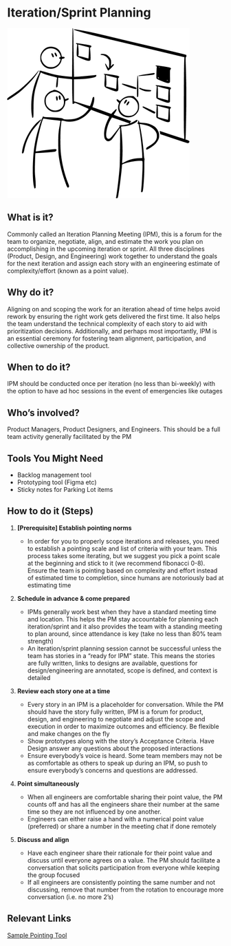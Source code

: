 # Iteration/Sprint Planning

![Iteration Planning](../../../assets/ipm.png)

## What is it?
Commonly called an Iteration Planning Meeting (IPM), this is a forum for the team to organize, negotiate, align, and estimate the work you plan on accomplishing in the upcoming iteration or sprint. All three disciplines (Product, Design, and Engineering) work together to understand the goals for the next iteration and assign each story with an engineering estimate of complexity/effort (known as a point value). 

## Why do it?
Aligning on and scoping the work for an iteration ahead of time helps avoid rework by ensuring the right work gets delivered the first time. It also helps the team understand the technical complexity of each story to aid with prioritization decisions. Additionally, and perhaps most importantly, IPM is an essential ceremony for fostering team alignment, participation, and collective ownership of the product.

## When to do it? 
IPM should be conducted once per iteration (no less than bi-weekly) with the option to have ad hoc sessions in the event of emergencies like outages

## Who’s involved? 
Product Managers, Product Designers, and Engineers. This should be a full team activity generally facilitated by the PM

## Tools You Might Need
* Backlog management tool
* Prototyping tool (Figma etc)
* Sticky notes for Parking Lot items

## How to do it (Steps)
1. **[Prerequisite] Establish pointing norms**
    * In order for you to properly scope iterations and releases, you need to establish a pointing scale and list of criteria with your team. This process takes some iterating, but we suggest you pick a point scale at the beginning and stick to it (we recommend fibonacci 0-8). Ensure the team is pointing based on complexity and effort instead of estimated time to completion, since humans are notoriously bad at estimating time

2. **Schedule in advance & come prepared**
    * IPMs generally work best when they have a standard meeting time and location. This helps the PM stay accountable for planning each iteration/sprint and it also provides the team with a standing meeting to plan around, since attendance is key (take no less than 80% team strength)
    * An iteration/sprint planning session cannot be successful unless the team has stories in a “ready for IPM” state. This means the stories are fully written, links to designs are available, questions for design/engineering are annotated, scope is defined, and context is detailed

3. **Review each story one at a time**
    * Every story in an IPM is a placeholder for conversation. While the PM should have the story fully written, IPM is a forum for product, design, and engineering to negotiate and adjust the scope and execution in order to maximize outcomes and efficiency. Be flexible and make changes on the fly
    * Show prototypes along with the story’s Acceptance Criteria. Have Design answer any questions about the proposed interactions
    * Ensure everybody’s voice is heard. Some team members may not be as comfortable as others to speak up during an IPM, so push to ensure everybody’s concerns and questions are addressed.

4. **Point simultaneously**
    * When all engineers are comfortable sharing their point value, the PM counts off and has all the engineers share their number at the same time so they are not influenced by one another.
    * Engineers can either raise a hand with a numerical point value (preferred) or share a number in the meeting chat if done remotely

5. **Discuss and align** 
    * Have each engineer share their rationale for their point value and discuss until everyone agrees on a value. The PM should facilitate a conversation that solicits participation from everyone while keeping the group focused
    * If all engineers are consistently pointing the same number and not discussing, remove that number from the rotation to encourage more conversation (i.e. no more 2’s)

## Relevant Links
[Sample Pointing Tool](https://code-sergeant.github.io/letsdecide/)

